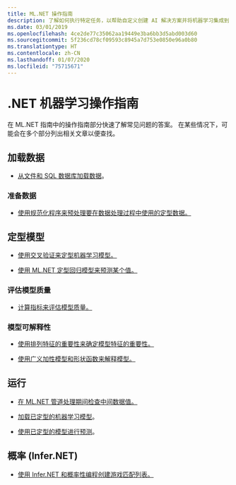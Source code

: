```yaml
---
title: ML.NET 操作指南
description: 了解如何执行特定任务，以帮助自定义创建 AI 解决方案并将机器学习集成到 .NET 应用程序。
ms.date: 03/01/2019
ms.openlocfilehash: 4ce2de77c35062aa19449e3ba6bb3d5abd003d60
ms.sourcegitcommit: 5f236cd78cf09593c8945a7d753e0850e96a0b80
ms.translationtype: HT
ms.contentlocale: zh-CN
ms.lasthandoff: 01/07/2020
ms.locfileid: "75715671"
---
```

# <a name="net-machine-learning-how-to-guides"></a>.NET 机器学习操作指南

在 ML.NET 指南中的操作指南部分快速了解常见问题的答案。 在某些情况下，可能会在多个部分列出相关文章以便查找。

## <a name="load-data"></a>加载数据

* [从文件和 SQL 数据库加载数据](load-data-ml-net.md)。

### <a name="prepare-the-data"></a>准备数据

* [使用规范化程序来预处理要在数据处理过程中使用的定型数据。](normalizers-preprocess-data-ml-net.md)

## <a name="train-the-model"></a>定型模型

* [使用交叉验证来定型机器学习模型。](train-machine-learning-model-cross-validation-ml-net.md)

* [使用 ML.NET 定型回归模型来预测某个值。](train-machine-learning-model-ml-net.md)

### <a name="evaluate-the-model-quality"></a>评估模型质量

* [计算指标来评估模型质量。](verify-model-quality-ml-net.md)

### <a name="model-explainability"></a>模型可解释性

* [使用排列特征的重要性来确定模型特征的重要性。](explain-machine-learning-model-permutation-feature-importance-ml-net.md)

* [使用广义加性模型和形状函数来解释模型。](use-gams-for-model-explainability.md)

## <a name="run"></a>运行

* [在 ML.NET 管道处理期间检查中间数据值。](inspect-intermediate-data-ml-net.md)

* [加载已定型的机器学习模型](save-load-machine-learning-models-ml-net.md)。

* [使用已定型的模型进行预测](machine-learning-model-predictions-ml-net.md)。

## <a name="probabilistic-infernet"></a>概率 (Infer.NET)

* [使用 Infer.NET 和概率性编程创建游戏匹配列表。](matchup-app-infer-net.md)
